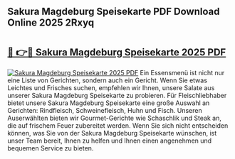 ## Sakura Magdeburg Speisekarte PDF Download Online 2025 2Rxyq

# <h2><a href="http://gcb3n0t.nevu.top/?p=Sakura+Magdeburg+Speisekarte">🔗 👉🔴 Sakura Magdeburg Speisekarte 2025 PDF</a></h2>

[![Sakura Magdeburg Speisekarte 2025 PDF](https://i.imgur.com/dBaPXMq.png)](http://gcb3n0t.nevu.top/?p=Sakura+Magdeburg+Speisekarte)
Ein Essensmenü ist nicht nur eine Liste von Gerichten, sondern auch ein Gericht. Wenn Sie etwas Leichtes und Frisches suchen, empfehlen wir Ihnen, unsere Salate aus unserer Sakura Magdeburg Speisekarte zu probieren. Für Fleischliebhaber bietet unsere Sakura Magdeburg Speisekarte eine große Auswahl an Gerichten: Rindfleisch, Schweinefleisch, Huhn und Fisch. Unseren Auserwählten bieten wir Gourmet-Gerichte wie Schaschlik und Steak an, die auf frischem Feuer zubereitet werden. Wenn Sie sich nicht entscheiden können, was Sie von der Sakura Magdeburg Speisekarte wünschen, ist unser Team bereit, Ihnen zu helfen und Ihnen einen angenehmen und bequemen Service zu bieten.
